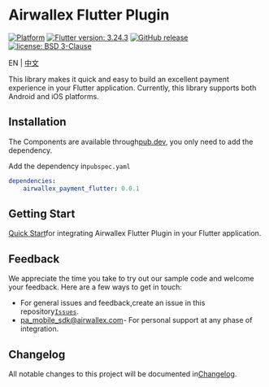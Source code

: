 # Airwallex Flutter Plugin
[![Platform](https://img.shields.io/badge/platform-flutter-darkgreen)](https://flutter.dev/)
[![Flutter version: 3.24.3](https://img.shields.io/badge/flutter-3.24.3-brightgreen)](https://medium.com/flutter/flutter-3-24-dart-3-5-204b7d20c45d)
[![GitHub release](https://img.shields.io/badge/release-v0.0.1-blue)](https://github.com/airwallex/airwallex-payment-flutter/releases)
[![license: BSD 3-Clause](https://img.shields.io/badge/license-BSD%203--Clause-lightblue)](https://github.com/airwallex/airwallex-payment-flutter/blob/main/LICENSE)

EN | [中文](README-zh.md)

This library makes it quick and easy to build an excellent payment experience in your Flutter application.
Currently, this library supports both Android and iOS platforms.

## Installation
The Components are available through[pub.dev](https://pub.dev/packages/airwallex_payment_flutter), you only need to add the dependency.

Add the dependency in`pubspec.yaml`
```yaml
dependencies:
    airwallex_payment_flutter: 0.0.1
```

## Getting Start
[Quick Start](GUIDE-zh.md)for integrating Airwallex Flutter Plugin in your Flutter application.

## Feedback
We appreciate the time you take to try out our sample code and welcome your feedback. Here are a few ways to get in touch:

* For general issues and feedback,create an issue in this repository[`Issues`](https://github.com/airwallex/airwallex-payment-flutter/issues).
* [pa_mobile_sdk@airwallex.com](mailto:pa_mobile_sdk@airwallex.com)- For personal support at any phase of integration.

## Changelog
All notable changes to this project will be documented in[Changelog](CHANGELOG.md).

